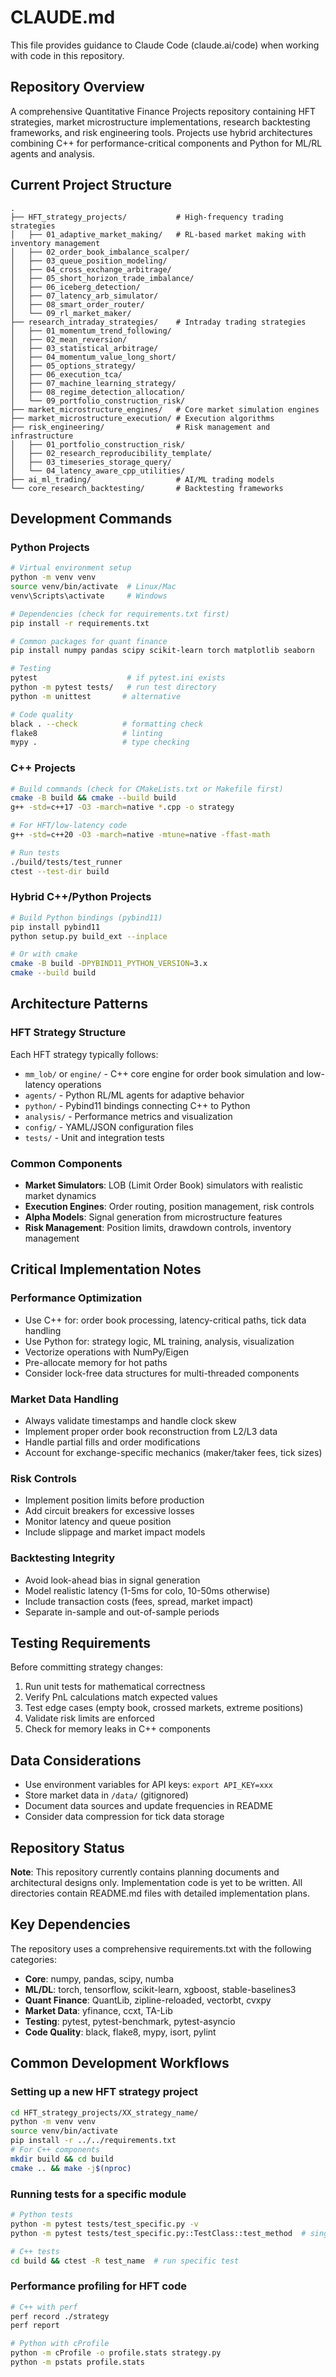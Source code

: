 # CLAUDE.md

This file provides guidance to Claude Code (claude.ai/code) when working with code in this repository.

## Repository Overview

A comprehensive Quantitative Finance Projects repository containing HFT strategies, market microstructure implementations, research backtesting frameworks, and risk engineering tools. Projects use hybrid architectures combining C++ for performance-critical components and Python for ML/RL agents and analysis.

## Current Project Structure

```
.
├── HFT_strategy_projects/           # High-frequency trading strategies
│   ├── 01_adaptive_market_making/   # RL-based market making with inventory management
│   ├── 02_order_book_imbalance_scalper/
│   ├── 03_queue_position_modeling/
│   ├── 04_cross_exchange_arbitrage/
│   ├── 05_short_horizon_trade_imbalance/
│   ├── 06_iceberg_detection/
│   ├── 07_latency_arb_simulator/
│   ├── 08_smart_order_router/
│   └── 09_rl_market_maker/
├── research_intraday_strategies/    # Intraday trading strategies
│   ├── 01_momentum_trend_following/
│   ├── 02_mean_reversion/
│   ├── 03_statistical_arbitrage/
│   ├── 04_momentum_value_long_short/
│   ├── 05_options_strategy/
│   ├── 06_execution_tca/
│   ├── 07_machine_learning_strategy/
│   ├── 08_regime_detection_allocation/
│   └── 09_portfolio_construction_risk/
├── market_microstructure_engines/   # Core market simulation engines
├── market_microstructure_execution/ # Execution algorithms
├── risk_engineering/                # Risk management and infrastructure
│   ├── 01_portfolio_construction_risk/
│   ├── 02_research_reproducibility_template/
│   ├── 03_timeseries_storage_query/
│   └── 04_latency_aware_cpp_utilities/
├── ai_ml_trading/                   # AI/ML trading models
└── core_research_backtesting/       # Backtesting frameworks
```

## Development Commands

### Python Projects
```bash
# Virtual environment setup
python -m venv venv
source venv/bin/activate  # Linux/Mac
venv\Scripts\activate     # Windows

# Dependencies (check for requirements.txt first)
pip install -r requirements.txt

# Common packages for quant finance
pip install numpy pandas scipy scikit-learn torch matplotlib seaborn

# Testing
pytest                    # if pytest.ini exists
python -m pytest tests/   # run test directory
python -m unittest       # alternative

# Code quality
black . --check          # formatting check
flake8                   # linting
mypy .                   # type checking
```

### C++ Projects
```bash
# Build commands (check for CMakeLists.txt or Makefile first)
cmake -B build && cmake --build build
g++ -std=c++17 -O3 -march=native *.cpp -o strategy

# For HFT/low-latency code
g++ -std=c++20 -O3 -march=native -mtune=native -ffast-math

# Run tests
./build/tests/test_runner
ctest --test-dir build
```

### Hybrid C++/Python Projects
```bash
# Build Python bindings (pybind11)
pip install pybind11
python setup.py build_ext --inplace

# Or with cmake
cmake -B build -DPYBIND11_PYTHON_VERSION=3.x
cmake --build build
```

## Architecture Patterns

### HFT Strategy Structure
Each HFT strategy typically follows:
- `mm_lob/` or `engine/` - C++ core engine for order book simulation and low-latency operations
- `agents/` - Python RL/ML agents for adaptive behavior
- `python/` - Pybind11 bindings connecting C++ to Python
- `analysis/` - Performance metrics and visualization
- `config/` - YAML/JSON configuration files
- `tests/` - Unit and integration tests

### Common Components
- **Market Simulators**: LOB (Limit Order Book) simulators with realistic market dynamics
- **Execution Engines**: Order routing, position management, risk controls
- **Alpha Models**: Signal generation from microstructure features
- **Risk Management**: Position limits, drawdown controls, inventory management

## Critical Implementation Notes

### Performance Optimization
- Use C++ for: order book processing, latency-critical paths, tick data handling
- Use Python for: strategy logic, ML training, analysis, visualization
- Vectorize operations with NumPy/Eigen
- Pre-allocate memory for hot paths
- Consider lock-free data structures for multi-threaded components

### Market Data Handling
- Always validate timestamps and handle clock skew
- Implement proper order book reconstruction from L2/L3 data
- Handle partial fills and order modifications
- Account for exchange-specific mechanics (maker/taker fees, tick sizes)

### Risk Controls
- Implement position limits before production
- Add circuit breakers for excessive losses
- Monitor latency and queue position
- Include slippage and market impact models

### Backtesting Integrity
- Avoid look-ahead bias in signal generation
- Model realistic latency (1-5ms for colo, 10-50ms otherwise)
- Include transaction costs (fees, spread, market impact)
- Separate in-sample and out-of-sample periods

## Testing Requirements

Before committing strategy changes:
1. Run unit tests for mathematical correctness
2. Verify PnL calculations match expected values
3. Test edge cases (empty book, crossed markets, extreme positions)
4. Validate risk limits are enforced
5. Check for memory leaks in C++ components

## Data Considerations

- Use environment variables for API keys: `export API_KEY=xxx`
- Store market data in `/data/` (gitignored)
- Document data sources and update frequencies in README
- Consider data compression for tick data storage

## Repository Status

**Note**: This repository currently contains planning documents and architectural designs only. Implementation code is yet to be written. All directories contain README.md files with detailed implementation plans.

## Key Dependencies

The repository uses a comprehensive requirements.txt with the following categories:
- **Core**: numpy, pandas, scipy, numba
- **ML/DL**: torch, tensorflow, scikit-learn, xgboost, stable-baselines3
- **Quant Finance**: QuantLib, zipline-reloaded, vectorbt, cvxpy
- **Market Data**: yfinance, ccxt, TA-Lib
- **Testing**: pytest, pytest-benchmark, pytest-asyncio
- **Code Quality**: black, flake8, mypy, isort, pylint

## Common Development Workflows

### Setting up a new HFT strategy project
```bash
cd HFT_strategy_projects/XX_strategy_name/
python -m venv venv
source venv/bin/activate
pip install -r ../../requirements.txt
# For C++ components
mkdir build && cd build
cmake .. && make -j$(nproc)
```

### Running tests for a specific module
```bash
# Python tests
python -m pytest tests/test_specific.py -v
python -m pytest tests/test_specific.py::TestClass::test_method  # single test

# C++ tests
cd build && ctest -R test_name  # run specific test
```

### Performance profiling for HFT code
```bash
# C++ with perf
perf record ./strategy
perf report

# Python with cProfile
python -m cProfile -o profile.stats strategy.py
python -m pstats profile.stats
```